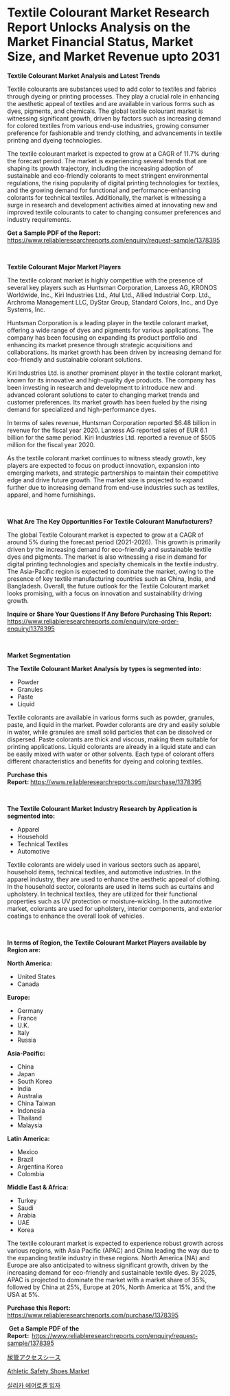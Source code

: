 <p><h1>Textile Colourant Market Research Report Unlocks Analysis on the Market Financial Status, Market Size, and Market Revenue upto 2031</h1></p><p><strong>Textile Colourant Market Analysis and Latest Trends</strong></p>
<p><p>Textile colourants are substances used to add color to textiles and fabrics through dyeing or printing processes. They play a crucial role in enhancing the aesthetic appeal of textiles and are available in various forms such as dyes, pigments, and chemicals. The global textile colourant market is witnessing significant growth, driven by factors such as increasing demand for colored textiles from various end-use industries, growing consumer preference for fashionable and trendy clothing, and advancements in textile printing and dyeing technologies.</p><p>The textile colourant market is expected to grow at a CAGR of 11.7% during the forecast period. The market is experiencing several trends that are shaping its growth trajectory, including the increasing adoption of sustainable and eco-friendly colorants to meet stringent environmental regulations, the rising popularity of digital printing technologies for textiles, and the growing demand for functional and performance-enhancing colorants for technical textiles. Additionally, the market is witnessing a surge in research and development activities aimed at innovating new and improved textile colourants to cater to changing consumer preferences and industry requirements.</p></p>
<p><strong>Get a Sample PDF of the Report:&nbsp;</strong> <a href="https://www.reliableresearchreports.com/enquiry/request-sample/1378395">https://www.reliableresearchreports.com/enquiry/request-sample/1378395</a></p>
<p>&nbsp;</p>
<p><strong>Textile Colourant Major Market Players</strong></p>
<p><p>The textile colorant market is highly competitive with the presence of several key players such as Huntsman Corporation, Lanxess AG, KRONOS Worldwide, Inc., Kiri Industries Ltd., Atul Ltd., Allied Industrial Corp. Ltd., Archroma Management LLC, DyStar Group, Standard Colors, Inc., and Dye Systems, Inc.</p><p>Huntsman Corporation is a leading player in the textile colorant market, offering a wide range of dyes and pigments for various applications. The company has been focusing on expanding its product portfolio and enhancing its market presence through strategic acquisitions and collaborations. Its market growth has been driven by increasing demand for eco-friendly and sustainable colorant solutions.</p><p>Kiri Industries Ltd. is another prominent player in the textile colorant market, known for its innovative and high-quality dye products. The company has been investing in research and development to introduce new and advanced colorant solutions to cater to changing market trends and customer preferences. Its market growth has been fueled by the rising demand for specialized and high-performance dyes.</p><p>In terms of sales revenue, Huntsman Corporation reported $6.48 billion in revenue for the fiscal year 2020. Lanxess AG reported sales of EUR 6.1 billion for the same period. Kiri Industries Ltd. reported a revenue of $505 million for the fiscal year 2020.</p><p>As the textile colorant market continues to witness steady growth, key players are expected to focus on product innovation, expansion into emerging markets, and strategic partnerships to maintain their competitive edge and drive future growth. The market size is projected to expand further due to increasing demand from end-use industries such as textiles, apparel, and home furnishings.</p></p>
<p>&nbsp;</p>
<p><strong>What Are The Key Opportunities For Textile Colourant Manufacturers?</strong></p>
<p><p>The global Textile Colourant market is expected to grow at a CAGR of around 5% during the forecast period (2021-2026). This growth is primarily driven by the increasing demand for eco-friendly and sustainable textile dyes and pigments. The market is also witnessing a rise in demand for digital printing technologies and specialty chemicals in the textile industry. The Asia-Pacific region is expected to dominate the market, owing to the presence of key textile manufacturing countries such as China, India, and Bangladesh. Overall, the future outlook for the Textile Colourant market looks promising, with a focus on innovation and sustainability driving growth.</p></p>
<p><strong>Inquire or Share Your Questions If Any Before Purchasing This Report:</strong> <a href="https://www.reliableresearchreports.com/enquiry/pre-order-enquiry/1378395">https://www.reliableresearchreports.com/enquiry/pre-order-enquiry/1378395</a></p>
<p>&nbsp;</p>
<p><strong>Market Segmentation</strong></p>
<p><strong>The Textile Colourant Market Analysis by types is segmented into:</strong></p>
<p><ul><li>Powder</li><li>Granules</li><li>Paste</li><li>Liquid</li></ul></p>
<p><p>Textile colorants are available in various forms such as powder, granules, paste, and liquid in the market. Powder colorants are dry and easily soluble in water, while granules are small solid particles that can be dissolved or dispersed. Paste colorants are thick and viscous, making them suitable for printing applications. Liquid colorants are already in a liquid state and can be easily mixed with water or other solvents. Each type of colorant offers different characteristics and benefits for dyeing and coloring textiles.</p></p>
<p><strong>Purchase this Report:&nbsp;</strong><a href="https://www.reliableresearchreports.com/purchase/1378395">https://www.reliableresearchreports.com/purchase/1378395</a></p>
<p>&nbsp;</p>
<p><strong>The Textile Colourant Market Industry Research by Application is segmented into:</strong></p>
<p><ul><li>Apparel</li><li>Household</li><li>Technical Textiles</li><li>Automotive</li></ul></p>
<p><p>Textile colorants are widely used in various sectors such as apparel, household items, technical textiles, and automotive industries. In the apparel industry, they are used to enhance the aesthetic appeal of clothing. In the household sector, colorants are used in items such as curtains and upholstery. In technical textiles, they are utilized for their functional properties such as UV protection or moisture-wicking. In the automotive market, colorants are used for upholstery, interior components, and exterior coatings to enhance the overall look of vehicles.</p></p>
<p>&nbsp;</p>
<p><strong>In terms of Region, the Textile Colourant Market Players available by Region are:</strong></p>
<p>
    <p> <strong> North America: </strong>
        <ul>
            <li>United States</li>
            <li>Canada</li>
        </ul>
        </p> 
    <p> <strong> Europe: </strong>
        <ul>
            <li>Germany</li>
            <li>France</li>
            <li>U.K.</li>
            <li>Italy</li>
            <li>Russia</li>
        </ul>
        </p> 
    <p> <strong> Asia-Pacific: </strong>
        <ul>
            <li>China</li>
            <li>Japan</li>
            <li>South Korea</li>
            <li>India</li>
            <li>Australia</li>
            <li>China Taiwan</li>
            <li>Indonesia</li>
            <li>Thailand</li>
            <li>Malaysia</li>
        </ul>
        </p> 
    <p> <strong> Latin America: </strong>
        <ul>
            <li>Mexico</li>
            <li>Brazil</li>
            <li>Argentina Korea</li>
            <li>Colombia</li>
        </ul>
        </p> 
    <p> <strong> Middle East & Africa: </strong>
        <ul>
            <li>Turkey</li>
            <li>Saudi</li>
            <li>Arabia</li>
            <li>UAE</li>
            <li>Korea</li>
        </ul>
    </p>
    </p>
<p><p>The textile colourant market is expected to experience robust growth across various regions, with Asia Pacific (APAC) and China leading the way due to the expanding textile industry in these regions. North America (NA) and Europe are also anticipated to witness significant growth, driven by the increasing demand for eco-friendly and sustainable textile dyes. By 2025, APAC is projected to dominate the market with a market share of 35%, followed by China at 25%, Europe at 20%, North America at 15%, and the USA at 5%.</p></p>
<p><strong>Purchase this Report: </strong><a href="https://www.reliableresearchreports.com/purchase/1378395">https://www.reliableresearchreports.com/purchase/1378395</a></p>
<p>&nbsp;<strong>Get a Sample PDF of the Report:&nbsp;&nbsp;</strong><a href="https://www.reliableresearchreports.com/enquiry/request-sample/1378395">https://www.reliableresearchreports.com/enquiry/request-sample/1378395</a></p>
<p><strong></strong></p>
<p><p><a href="https://github.com/ppmazlotr77499/Market-Research-Report-List-1/blob/main/9549216189845.md">尿管アクセスシース</a></p><p><a href="https://view.publitas.com/reportprime-1/athletic-safety-shoes-market-offer-valuable-insights-into-market-size-market-share-market-trends-and-projections-spanning-from-2023-to-2030/">Athletic Safety Shoes Market</a></p><p><a href="https://medium.com/@kellylyncyh543964/%EC%8B%A4%EB%A6%AC%EC%B9%B4-%EC%97%90%EC%96%B4%EB%A1%9C%EA%B2%94-%EC%9E%85%EC%9E%90-%EC%8B%9C%EC%9E%A5%EC%9D%80-%EC%8B%9C%EC%9E%A5-%EC%A0%90%EC%9C%A0%EC%9C%A8-%EC%8B%9C%EC%9E%A5-%EB%8F%99%ED%96%A5-%EB%B0%8F-%EC%8B%9C%EC%9E%A5-%EC%84%B1%EC%9E%A5%EC%97%90-%EB%8C%80%ED%95%9C-%EC%A0%95%EB%B3%B4%EB%A5%BC-%EC%A0%9C%EA%B3%B5%ED%95%A9%EB%8B%88%EB%8B%A4-c508394d5f6b">실리카 에어로겔 입자</a></p></p>
